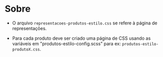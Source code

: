 # Sobre 

- O arquivo `representacoes-produtos-estilo.css` se refere à página de representações.

- Para cada produto deve ser criado uma página de CSS usando as variáveis em "produtos-estilo-config.scss" para ex: `produtos-estilo-produtoX.css`.

